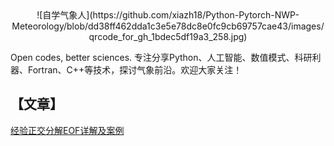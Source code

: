 <div align="center">
![自学气象人](https://github.com/xiazh18/Python-Pytorch-NWP-Meteorology/blob/dd38ff462dda1c3e5e78dc8e0fc9cb69757cae43/images/qrcode_for_gh_1bdec5df19a3_258.jpg)
</div>

Open codes, better sciences. 专注分享Python、人工智能、数值模式、科研利器、Fortran、C++等技术，探讨气象前沿。欢迎大家关注！


## 【文章】
[经验正交分解EOF详解及案例](https://github.com/xiazh18/Python-Pytorch-NWP-Meteorology/blob/main/article/%E7%BB%8F%E9%AA%8C%E6%AD%A3%E4%BA%A4%E5%88%86%E8%A7%A3EOF%E8%AF%A6%E8%A7%A3%E5%8F%8A%E6%A1%88%E4%BE%8B.ipynb)
